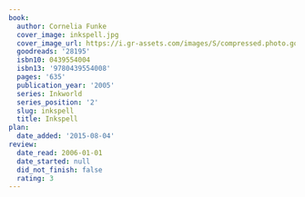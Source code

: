 ```yaml
---
book:
  author: Cornelia Funke
  cover_image: inkspell.jpg
  cover_image_url: https://i.gr-assets.com/images/S/compressed.photo.goodreads.com/books/1395358683l/28195._SX98_.jpg
  goodreads: '28195'
  isbn10: 0439554004
  isbn13: '9780439554008'
  pages: '635'
  publication_year: '2005'
  series: Inkworld
  series_position: '2'
  slug: inkspell
  title: Inkspell
plan:
  date_added: '2015-08-04'
review:
  date_read: 2006-01-01
  date_started: null
  did_not_finish: false
  rating: 3
---
```

